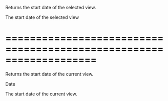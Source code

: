 <!--**
/*-------------------------------------------
    Auto-generated file. Do not modify.
-------------------------------------------

**-->
<!--d-->
Returns the start date of the selected view.
<!--/d-->
<!--rd-->The start date of the selected view<!--/rd-->
===================================================================
===================================================================

<!--shortDescription-->
Returns the start date of the current view.
<!--/shortDescription-->

<!--returnType-->Date<!--/returnType-->
<!--returnDescription-->
The start date of the current view.
<!--/returnDescription-->

<!--fullDescription-->

<!--/fullDescription-->